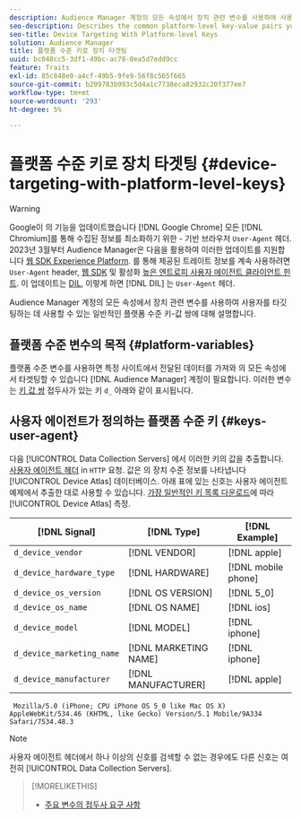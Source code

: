 ```yaml
---
description: Audience Manager 계정의 모든 속성에서 장치 관련 변수를 사용하여 사용자를 타깃팅하는 데 사용할 수 있는 일반적인 플랫폼 수준 키-값 쌍에 대해 설명합니다.
seo-description: Describes the common platform-level key-value pairs you can use to target users with device-related variables across all properties in your Audience Manager account.
seo-title: Device Targeting With Platform-level Keys
solution: Audience Manager
title: 플랫폼 수준 키로 장치 타겟팅
uuid: bc048cc5-3df1-49bc-ac78-0ea5d7edd9cc
feature: Traits
exl-id: 85c848e0-a4cf-49b5-9fe9-56f8c565f665
source-git-commit: b299783b993c5d4a1c7738eca82932c20f377ee7
workflow-type: tm+mt
source-wordcount: '293'
ht-degree: 5%

---
```


# 플랫폼 수준 키로 장치 타겟팅 {#device-targeting-with-platform-level-keys}

>[!WARNING]
>
>Google이 의 기능을 업데이트했습니다 [!DNL Google Chrome] 모든 [!DNL Chromium]를 통해 수집된 정보를 최소화하기 위한 - 기반 브라우저 `User-Agent` 헤더.
>2023년 3월부터 Audience Manager은 다음을 활용하여 이러한 업데이트를 지원합니다 [웹 SDK Experience Platform](https://experienceleague.adobe.com/docs/experience-platform/edge/home.html?lang=en). 를 통해 제공된 트레이트 정보를 계속 사용하려면 `User-Agent` header, [웹 SDK](https://experienceleague.adobe.com/docs/experience-platform/edge/home.html?lang=en) 및 활성화 [높은 엔트로피 사용자 에이전트 클라이언트 힌트](https://experienceleague.adobe.com/docs/experience-platform/edge/fundamentals/user-agent-client-hints.html?lang=en).
>이 업데이트는 [DIL](../../../using/dil/dil-overview.md), 이렇게 하면 [!DNL DIL] 는 `User-Agent` 헤더.

Audience Manager 계정의 모든 속성에서 장치 관련 변수를 사용하여 사용자를 타깃팅하는 데 사용할 수 있는 일반적인 플랫폼 수준 키-값 쌍에 대해 설명합니다.

## 플랫폼 수준 변수의 목적 {#platform-variables}

<!-- c_tb_device_targeting.xml -->

플랫폼 수준 변수를 사용하면 특정 사이트에서 전달된 데이터를 가져와 의 모든 속성에서 타겟팅할 수 있습니다 [!DNL Audience Manager] 계정이 필요합니다. 이러한 변수는 [키 값 쌍](../../reference/key-value-pairs-explained.md) 접두사가 있는 키 `d_` 아래와 같이 표시됩니다.

## 사용자 에이전트가 정의하는 플랫폼 수준 키 {#keys-user-agent}

다음 [!UICONTROL Data Collection Servers] 에서 이러한 키의 값을 추출합니다. [사용자 에이전트 헤더](https://www.w3.org/Protocols/rfc2616/rfc2616-sec14.html#sec14.43) in `HTTP` 요청. 값은 의 장치 수준 정보를 나타냅니다 [!UICONTROL Device Atlas] 데이터베이스. 아래 표에 있는 신호는 사용자 에이전트 예제에서 추출한 대로 사용할 수 있습니다. [가장 일반적인 키 목록 다운로드](assets/device_keys.csv)에 따라 [!UICONTROL Device Atlas] 측정.

| [!DNL Signal] | [!DNL Type] | [!DNL Example] |
|---|---|---|
| `d_device_vendor` | [!DNL VENDOR] | [!DNL apple] |
| `d_device_hardware_type` | [!DNL HARDWARE] | [!DNL mobile phone] |
| `d_device_os_version` | [!DNL OS VERSION] | [!DNL 5_0] |
| `d_device_os_name` | [!DNL OS NAME] | [!DNL ios] |
| `d_device_model` | [!DNL MODEL] | [!DNL iphone] |
| `d_device_marketing_name` | [!DNL MARKETING NAME] | [!DNL iphone] |
| `d_device_manufacturer` | [!DNL MANUFACTURER] | [!DNL apple] |

```
 Mozilla/5.0 (iPhone; CPU iPhone OS 5_0 like Mac OS X) AppleWebKit/534.46 (KHTML, like Gecko) Version/5.1 Mobile/9A334 Safari/7534.48.3
```

>[!NOTE]
>
>사용자 에이전트 헤더에서 하나 이상의 신호를 검색할 수 없는 경우에도 다른 신호는 여전히 [!UICONTROL Data Collection Servers].

>[!MORELIKETHIS]
>
>* [주요 변수의 접두사 요구 사항](../../features/traits/trait-variable-prefixes.md)

